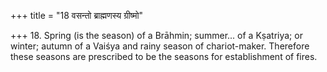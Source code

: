 +++
title = "18 वसन्तो ब्राह्मणस्य ग्रीष्मो"

+++
18. Spring (is the season) of a Brāhmin; summer... of a Kṣatriya; or winter; autumn of a Vaiśya and rainy season of chariot-maker. Therefore these seasons are prescribed to be the seasons for establishment of fires.
